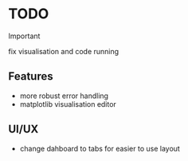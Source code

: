 # TODO

> [!IMPORTANT]
> fix visualisation and code running

## Features
- more robust error handling
- matplotlib visualisation editor

## UI/UX
- change dahboard to tabs for easier to use layout